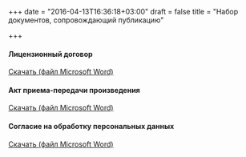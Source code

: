 +++
date = "2016-04-13T16:36:18+03:00"
draft = false
title = "Набор документов, сопровождающий публикацию"

+++

#### Лицензионный договор

<span class="glyphicon glyphicon-file" aria-hidden="true"></span> [Скачать (файл Microsoft Word)](/doc/contract.doc)

#### Акт приема-передачи произведения

<span class="glyphicon glyphicon-file" aria-hidden="true"></span> [Скачать (файл Microsoft Word)](/doc/act.doc)

#### Согласие на обработку персональных данных

<span class="glyphicon glyphicon-file" aria-hidden="true"></span> [Скачать (файл Microsoft Word)](/doc/consent_to_personal_data_processing.doc)
